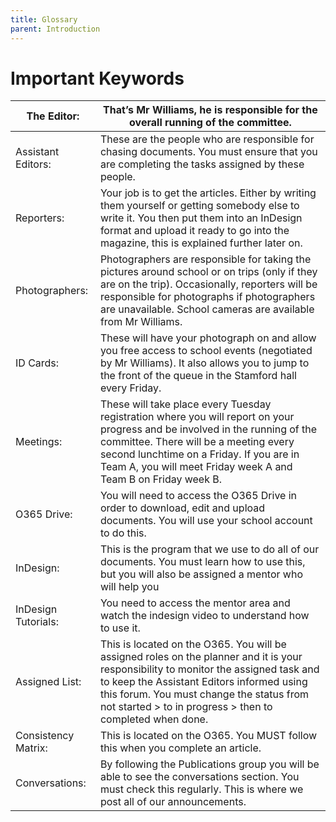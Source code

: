 ```yaml
---
title: Glossary
parent: Introduction
---
```


# Important Keywords

| The Editor:         | That’s Mr Williams, he is responsible for the overall running of the committee.                                                                                                                                                                                                            |
|---------------------|--------------------------------------------------------------------------------------------------------------------------------------------------------------------------------------------------------------------------------------------------------------------------------------------|
| Assistant Editors:  | These are the people who are responsible for chasing documents. You must ensure that you are completing the tasks assigned by these people.                                                                                                                                                |
| Reporters:          | Your job is to get the articles. Either by writing them yourself or getting somebody else to write it. You then put them into an InDesign format and upload it ready to go into the magazine, this is explained further later on.                                                          |
| Photographers:      | Photographers are responsible for taking the pictures around school or on trips (only if they are on the trip). Occasionally, reporters will be responsible for photographs if photographers are unavailable. School cameras are available from Mr Williams.                               |
| ID Cards:           | These will have your photograph on and allow you free access to school events (negotiated by Mr Williams). It also allows you to jump to the front of the queue in the Stamford hall every Friday.                                                                                         |
| Meetings:           | These will take place every Tuesday registration where you will report on your progress and be involved in the running of the committee. There will be a meeting every second lunchtime on a Friday. If you are in Team A, you will meet Friday week A and Team B on Friday week B.        |
| O365 Drive:         | You will need to access the O365 Drive in order to download, edit and upload documents. You will use your school account to do this.                                                                                                                                                       |
| InDesign:           | This is the program that we use to do all of our documents. You must learn how to use this, but you will also be assigned a mentor who will help you                                                                                                                                       |
| InDesign Tutorials: | You need to access the mentor area and watch the indesign video to understand how to use it.                                                                                                                                                                                               |
| Assigned List:      | This is located on the O365. You will be assigned roles on the planner and it is your responsibility to monitor the assigned task and to keep the Assistant Editors informed using this forum. You must change the status from not started > to in progress > then to completed when done. |
| Consistency Matrix: | This is located on the O365. You MUST follow this when you complete an article.                                                                                                                                                                                                            |
| Conversations:      | By following the Publications group you will be able to see the conversations section.   You must check this regularly. This is where we post all of our announcements.                                                                                                                    |
